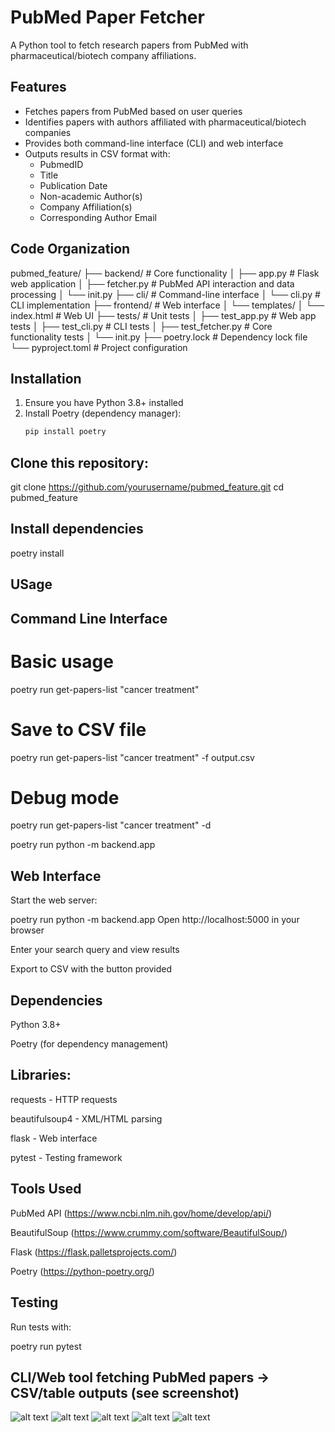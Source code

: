 # PubMed Paper Fetcher

A Python tool to fetch research papers from PubMed with pharmaceutical/biotech company affiliations.

## Features

- Fetches papers from PubMed based on user queries
- Identifies papers with authors affiliated with pharmaceutical/biotech companies
- Provides both command-line interface (CLI) and web interface
- Outputs results in CSV format with:
  - PubmedID
  - Title
  - Publication Date
  - Non-academic Author(s)
  - Company Affiliation(s)
  - Corresponding Author Email

## Code Organization
pubmed_feature/
├── backend/ # Core functionality
│ ├── app.py # Flask web application
│ ├── fetcher.py # PubMed API interaction and data processing
│ └── init.py
├── cli/ # Command-line interface
│ └── cli.py # CLI implementation
├── frontend/ # Web interface
│ └── templates/
│ └── index.html # Web UI
├── tests/ # Unit tests
│ ├── test_app.py # Web app tests
│ ├── test_cli.py # CLI tests
│ ├── test_fetcher.py # Core functionality tests
│ └── init.py
├── poetry.lock # Dependency lock file
└── pyproject.toml # Project configuration


## Installation

1. Ensure you have Python 3.8+ installed
2. Install Poetry (dependency manager):
   ```bash
   pip install poetry

## Clone this repository:
git clone https://github.com/yourusername/pubmed_feature.git
cd pubmed_feature

## Install dependencies
poetry install

## USage 
## Command Line Interface

# Basic usage
poetry run get-papers-list "cancer treatment"

# Save to CSV file
poetry run get-papers-list "cancer treatment" -f output.csv

# Debug mode
poetry run get-papers-list "cancer treatment" -d

poetry run python -m backend.app

## Web Interface
Start the web server:


poetry run python -m backend.app
Open http://localhost:5000 in your browser

Enter your search query and view results

Export to CSV with the button provided

## Dependencies
Python 3.8+

Poetry (for dependency management)

## Libraries:

requests - HTTP requests

beautifulsoup4 - XML/HTML parsing

flask - Web interface

pytest - Testing framework

## Tools Used
PubMed API (https://www.ncbi.nlm.nih.gov/home/develop/api/)

BeautifulSoup (https://www.crummy.com/software/BeautifulSoup/)

Flask (https://flask.palletsprojects.com/)

Poetry (https://python-poetry.org/)

## Testing
Run tests with:

poetry run pytest

## CLI/Web tool fetching PubMed papers → CSV/table outputs (see screenshot)
![alt text](image.png)
![alt text](image-1.png)
![alt text](image-2.png)
![alt text](image-3.png)
![alt text](image-4.png)